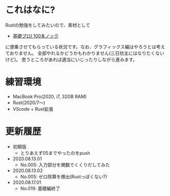 # これはなに?

Rustの勉強をしてみたいので、素材として

- [基礎プロI 100本ノック](http://www.cc.kyoto-su.ac.jp/~mmina/bp1/hundredKnocks.html)

に便乗させてもらっている状況です。なお、グラフィックス編はやろうとは考えておりません。
全部やれるかどうかもわかりません(三日坊主にはなりたくないけど)。
思うところがあれば適当にいじったりしながら進みます。

# 練習環境

- MacBook Pro(2020, i7, 32GB RAM)
- Rust(2020/7〜)
- VScode + Rust拡張

# 更新履歴

- 初期版
  - とりあえず05までやったのをpush
- 2020.08.13.01
  - No.005: 入力部分を関数でくくりだしてみた
- 2020.08.13.02
  - No.005: ゼロ除算を検出(Rustっぽくない?)
- 2020.08.17.01
  - No.019: 基礎編終了

